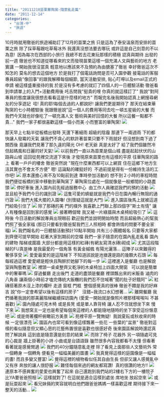 ```yaml
---
title: "20111210苗栗華陶窯-隨意亂走篇"
date: "2011-12-14"
categories: 
  - "台灣-中"
  - "旅遊"
---
```


10月時就用徹爸的旅遊補助訂了12月的苗栗之旅 只是這為了泰安溫泉而安排的苗栗之旅 除了採草莓跟吃草莓冰外 我還真沒想法要去哪玩 或許這是自己刻意的不以為意!  因為每次在西部的小旅行 我總不若去花東玩那樣的積極 認真與期待 出發的前一週 徹爸也不知道從哪看來的文而發現苗栗這樣一個充滿人文與藝術的地方 老實講 一開始我很沒當真 輕意地以應該來不及預約為由搪塞了徹爸 幸好徹爸這次不知怎的 莫名的想去這個地方 於是我打了個電話詢問是否可入園參觀 接電話的客服專員超級"像回事"的跟我解釋每個細節, 當天活動安排, 貼心叮嚀以及email正式的申請 被這樣盛重接待的我 於是沒有多考慮的就訂了四個人的一日體驗活動 徹爸看到申請單上的入門+活動費用後 吒舌問我"挺貴的哩 你真的就這樣訂了" 我說"對阿 專員的態度讓我很想去看看這是什麼樣的地方" 而報完名後我開始認真上網搜尋網友的分享遊記  哇! 真的耶!每個去過的人都說好! 讓我們更是期待了 那天在結束華陶窯的七小時體驗後 我跟徹爸說"這一個人的費用等同去吃一頓五星級的大餐 而我們今天就也好像吃了一頓充滿人文 藝術與美好回憶的大餐 所以這餐一點都不貴..." 我們一家子都很喜歡這樣一個小而美 小而豐富的華陶窯! ![](images/6508495623_8dd1668209.jpg)

那天早上七點半從板橋出發時 天還下著細雨 超級的陰霾 那連下一兩週雨 下的都快讓人發霉的天氣 讓我們不貪心的默許著苗栗只要不下雨就好 但沒想到南下過了關西後 竟讓我們見著了那久違的陽光 OH! 老天爺 真是太好了 給了我們個雖然冷但起碼風和日麗的好天氣! ![](images/6508500065_19367ff948.jpg) 以前我們一直以為苗栗是個山城 盡是起起伏伏的山路與山坡 這回從苑裡交流道下來後 才發現原來苗栗也有這樣的平原 往華陶窯的路上 看著一戶戶的樓舍 徹爸突然說 "現在什麼東西都可以上網買 住在這鄉下地方生活其實也不會太不方便" 嗯! 這論點的確挺好的  不過前提是得有一份維持生活的工作吧! ![](images/6508500545_59d8345651.jpg) 原本還擔心來不及10點前到達 準時參加活動的 想不到２小時的車程時間　我們便從板橋的家中移動到華陶窯了 華陶窯位處在一個就像是一般鄉間的小路盡頭 ![](images/6508499791_5c014e0280.jpg) 停好車後 進入園內前先經過服務中心  由工作人員確認我們的預約活動 ![](images/6508499461_d7a094ea3a.jpg) 並且給予我們今日的識別證 ![](images/6508499309_23f201880d.jpg) 這隻可愛的蜻蜓就是我們今日在園內暢行無阻的通行證 ![](images/6508499125_4f34ec6b22.jpg) 我們大搖大擺的入園嚕! (別懷疑這就是大門) ![](images/6508499015_d581c7deb5.jpg) 進入園區後馬上就被這道門給吸引住了 ![](images/6508498629_72d5a930cd.jpg) 除了那磚的美 門的樸外 我喜歡上門聯上那四個字"斯土有情" 讓人有種像是回到家的感覺 ![](images/6508498803_f0754584c2.jpg) 接著轉個彎 我又被一片綠牆與木桌椅給吸引了 ![](images/6508498095_3e666d170e.jpg) 這時後 今日活動的解說專員出現眼前 歡迎我們並說明開始時間 而且超級熱心的幫我們照了張全家福 (那日只要看到徹爸幫我們三人照相時 都會熱情的問要不要全家福) ![](images/6508497909_d9a929254a.jpg) 我們報名的一日體驗活動預計10點半開始 共有三小團體報名 只要等大家都到齊便可提早開始 趁著大家到期前的空檔 我們一家子隨意的在園內亂走亂看 園內的建物 階梯或圍牆 大部分都是用這樣的紅磚(有網友寫清水磚)砌成 ![](images/6508497587_32f5e8736a.jpg) 尤其這段階梯的FU真是棒 是我最愛的一個角落 有黃金槭楓 有陽光灑落... 這陣子以來難得的奢侈享受 ![](images/6508496131_8a0f6c9fe5.jpg) 愛愛最愛的是這階梯下 不知道該說是池塘還是路的幾顆大石頭 ![](images/6508497405_a79e66cff9.jpg) 每每經過這裡 愛愛總是輕快且陶醉於她腳下的每一步 ![](images/6508491827_7183ec1c84.jpg) 這裡進入是餐廳 也是解說室與陶藝教室 ![](images/6508495963_5104988231.jpg) 裡頭一桌桌整齊又乾淨的木桌椅加上四面大開窗   可以說是簡單中的奢華嗎 ![](images/6508496947_083fdd3931.jpg) 穿過餐廳 走出後門 走道的盡頭是餐廳 裡頭飄出來的米飯香 滷肉的八角香 讓兩個小時前才嗑完傳統大飯糰的我們忍不住喊著"聞的肚子好餓阿" ![](images/6508496791_2284e03685.jpg) 紅磚搭著原木沒上漆的欄杆 走道 窗框 門框  整個感覺真的很棒 徹爸不饋是我的好麻吉 說"你一定會希望以後有這樣的房子"   沒錯~我流口水幻想著... ![](images/6508496653_d9df2bd5cd.jpg) 離開餐廳 我們循著我說的那美麗階梯繼續探訪園內 (愛愛一開始就是像照片裡那樣唉唉叫 不甚喜歡) ![](images/6508495791_1bd28b797f.jpg) 園內隨處可見木椅 或是長凳 或是單人靠背椅 讓人忍不住就想坐下來 慢下來 ![](images/6508493111_8bc820588f.jpg) 我想窯主一定也是希望每個來這裡的人都能隨地隨時的坐下享受這份愜意吧 ![](images/6508494713_b31c793451.jpg) 或是倚著欄杆俯瞰前方美景 ![](images/6508493969_8d11206ac4.jpg) 苑裡平原一覽無疑!  我說夏耘或秋收來的時候 一定很漂亮 ![](images/6508493781_d808d4e32c.jpg) 園區內也常可看到像這樣飄著一些花 一些葉的"盆景" 徹爸對這樣的看似隨意但又顯心思的花藝佈置很是喜歡也很感好奇 後來園區解說時還認真問了解說員 這到底是隨意還是刻意的結果 ![](images/6508495343_142802fbd6.jpg) 而除了椅子 花器外 另一項隨處可見的心裁是 牆上掛著的小詩 小曲或是台語語錄 雖然很多內容我都看不太懂 但看著看著就是感覺閒適 ![](images/6508494241_3e392d856c.jpg) 我們的40分鐘隨意亂走裡 除了看見上面那些人文藝術外 常一個轉身 一個轉角 便看見一幅幅美麗的圖畫 ![](images/6508492939_86fff3d6cb.jpg) 我真覺得這樣的庭園像是一幅幅的畫! 而且多變又豐富! ![](images/6508493621_01d7104ef3.jpg) 覺得這裡的植物看似任其自由生長 但卻又讓人感覺亂中又有序 奔放的讓人很舒服 ![](images/6508492735_639d1e064d.jpg) 難怪每個來過的網友都寫讚!  真的很讚的地方!! ![](images/6508495029_577c3a52ec.jpg) 連原本不感興奮的愛愛也興奮了起來 自己還跑到我們站的2樓右下方的一樓院子 比YA要爸爸照相 ![](images/6508493443_49dc608903.jpg) 這樣就對了! 在這就是適合這樣到處坐 席地坐 放起空來 ![](images/6508492345_30fe0ed93d.jpg) 或是玩耍起來 ![](images/6508492211_a853c41f11.jpg) 看兄妹倆的笑容就明白他們跟爸爸媽媽一樣喜歡這裡 期待接下來一整天的活動... ![](images/6508492001_b5d1fe1a4a.jpg)
